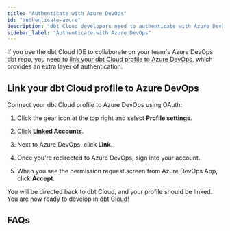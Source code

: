 ```yaml
---
title: "Authenticate with Azure DevOps"
id: "authenticate-azure"
description: "dbt Cloud developers need to authenticate with Azure DevOps."
sidebar_label: "Authenticate with Azure DevOps"
---
```



If you use the dbt Cloud IDE to collaborate on your team's Azure DevOps dbt repo, you need to [link your dbt Cloud profile to Azure DevOps](#link-your-dbt-cloud-profile-to-azure-devops), which provides an extra layer of authentication.

## Link your dbt Cloud profile to Azure DevOps

Connect your dbt Cloud profile to Azure DevOps using OAuth:

1. Click the gear icon at the top right and select **Profile settings**.
2. Click **Linked Accounts**.
3. Next to  Azure DevOps, click **Link**.
   <Lightbox src="/img/docs/dbt-cloud/connecting-azure-devops/LinktoAzure.png" title="Azure DevOps Authorization Screen"/>

4. Once you're redirected to Azure DevOps, sign into your account.
5. When you see the permission request screen from Azure DevOps App, click **Accept**. 
   <Lightbox src="/img/docs/dbt-cloud/connecting-azure-devops/OAuth Acceptance.png" title="Azure DevOps Authorization Screen"/>

You will be directed back to dbt Cloud, and your profile should be linked. You are now ready to develop in dbt Cloud!

## FAQs

<FAQ path="Git/gitignore"/>
